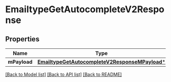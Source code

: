 # EmailtypeGetAutocompleteV2Response

## Properties
Name | Type | Description | Notes
------------ | ------------- | ------------- | -------------
**mPayload** | [**EmailtypeGetAutocompleteV2ResponseMPayload***](EmailtypeGetAutocompleteV2ResponseMPayload.md) |  | 

[[Back to Model list]](../README.md#documentation-for-models) [[Back to API list]](../README.md#documentation-for-api-endpoints) [[Back to README]](../README.md)


